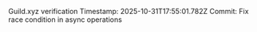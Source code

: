 Guild.xyz verification
Timestamp: 2025-10-31T17:55:01.782Z
Commit: Fix race condition in async operations